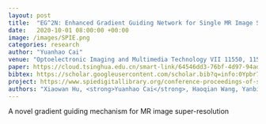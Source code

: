 ```yaml
---
layout: post
title:  "EG^2N: Enhanced Gradient Guiding Network for Single MR Image Super-Resolution"
date:   2020-10-01 08:00:00 +00:00
image: /images/SPIE.png
categories: research
author: "Yuanhao Cai"
venue: "Optoelectronic Imaging and Multimedia Technology VII 11550, 115500I"
paper: https://cloud.tsinghua.edu.cn/smart-link/64546dd3-76bf-4d97-94ad-2f6cf8488963/
bibtex: https://scholar.googleusercontent.com/scholar.bib?q=info:0Ypbr7hUsEAJ:scholar.google.com/&output=citation&scisdr=CgXzW2SUEOuigV05D_Q:AAGBfm0AAAAAYdk_F_SQj3dkIjwJgXBvV2qlBufad1zw&scisig=AAGBfm0AAAAAYdk_F6L7quH2xdYkcYKhbgQfZCsZ824I&scisf=4&ct=citation&cd=-1&hl=zh-CN
project: https://www.spiedigitallibrary.org/conference-proceedings-of-spie/11550/115500I/EG2N--enhanced-gradient-guiding-network-for-single-MR-image/10.1117/12.2575261.short?SSO=1
authors: "Xiaowan Hu, <strong>Yuanhao Cai</strong>, Haoqian Wang, Yanbin Peng, and Yulun Zhang"
---
```

A novel gradient guiding mechanism for MR image super-resolution
